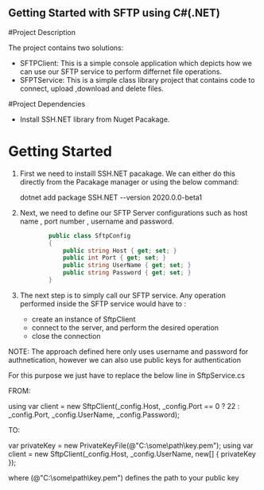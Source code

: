 ## Getting Started with SFTP using C#(.NET)

#Project Description

The project contains two solutions:
- SFTPClient: This is a simple console application which depicts how we can use our SFTP service to perform differnet file operations.
- SFPTService: This is a simple class library project that contains code to connect, upload ,download and delete files.

#Project Dependencies

- Install SSH.NET library from Nuget Pacakage.

# Getting Started 

1. First we need to instaill SSH.NET pacakage. We can either do this directly from the Pacakage manager or using the below command:

	dotnet add package SSH.NET --version 2020.0.0-beta1

2. Next, we need to define our SFTP Server configurations such as host name , port number , username and password.

	```cs
			public class SftpConfig
			{
				public string Host { get; set; }
				public int Port { get; set; }
				public string UserName { get; set; }
				public string Password { get; set; }
			}
	```

3. The next step is to simply call our SFTP service. Any operation performed inside the SFTP service would have to :

	- create an instance of SftpClient 
	- connect to the server, and perform the desired operation
	- close the connection


NOTE: The approach defined here only uses username and password for authnetication, however we can also use public keys for authentication

For this purpose we just have to replace the below line in SftpService.cs

FROM:

using var client = new SftpClient(_config.Host, _config.Port == 0 ? 22 : _config.Port, _config.UserName, _config.Password);

TO: 

var privateKey = new PrivateKeyFile(@"C:\some\path\key.pem");
using var client = new SftpClient(_config.Host, _config.UserName, new[] { privateKey });

where (@"C:\some\path\key.pem") defines the path to your public key